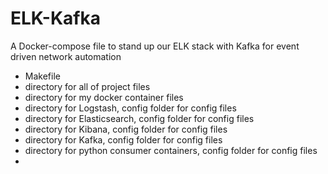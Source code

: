 # ELK-Kafka
A Docker-compose file to stand up our ELK stack with Kafka for event driven network automation


- Makefile
- directory for all of project files
- directory for my docker container files
- directory for Logstash, config folder for config files
- directory for Elasticsearch, config folder for config files
- directory for Kibana, config folder for config files
- directory for Kafka, config folder for config files
- directory for python consumer containers, config folder for config files
- 